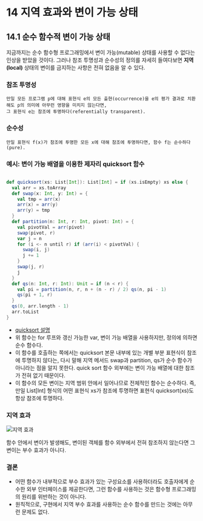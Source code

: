 # 14 지역 효과와 변이 가능 상태



## 14.1 순수 함수적 변이 가능 상태

지금까지는 순수 함수형 프로그래밍에서 변이 가능(mutable) 상태를 사용할 수 없다는 인상을 받았을 것이다. 그러나 참조 투명성과 순수성의 정의를 자세히 들여다보면 **지역(local)** 상태의 변이를 금지하는 사항은 전혀 없음을 알 수 있다.

### 참조 투명성

```
만일 모든 프로그램 p에 대해 표현식 e의 모든 출현(occurrence)을 e의 평가 결과로 치환해도 p의 의미에 아무런 영향을 미치지 않는다면,
그 표현식 e는 참조에 투명하다(referentially transparent).
```

### 순수성

```
만일 표현식 f(x)가 참조에 투명한 모든 x에 대해 참조에 투명하다면, 함수 f는 순수하다(pure).
```



### 예시: 변이 가능 배열을 이용한 제자리 quicksort 함수

```scala

def quicksort(xs: List[Int]): List[Int] = if (xs.isEmpty) xs else { 
  val arr = xs.toArray
  def swap(x: Int, y: Int) = { 
    val tmp = arr(x)
    arr(x) = arr(y)
    arr(y) = tmp
  }
  def partition(n: Int, r: Int, pivot: Int) = {
    val pivotVal = arr(pivot)
    swap(pivot, r)
    var j = n
    for (i <- n until r) if (arr(i) < pivotVal) {
      swap(i, j)
      j += 1
    }
    swap(j, r)
    j 
  }
  def qs(n: Int, r: Int): Unit = if (n < r) {
    val pi = partition(n, r, n + (n - r) / 2) qs(n, pi - 1)
    qs(pi + 1, r)
  }
  qs(0, arr.length - 1)
  arr.toList
}
```

- [quicksort 설명](http://coderkoo.tistory.com/7)
- 위 함수는 for 루프와 갱신 가능한 var, 변이 가능 배열을 사용하지만, 정의에 의하면 순수 함수다.
- 이 함수를 호출하는 쪽에서는 quicksort 본문 내부에 있는 개별 부분 표현식이 참조에 투명하지 않다는, 다시 말해 지역 메서드  swap과 partition, qs가 순수 함수가 아니라는 점을 알지 못한다. quick sort 함수 외부에는 변이 가능 배열에 대한 참조가 전혀 없기 때문이다.
- 이 함수의 모든 변이는 지역 범위 안에서 일어나므로 전체적인 함수는 순수하다. 즉, 만일 List[Int] 형식의 어떤 표현식 xs가 참조에 투명하면  표현식 quicksort(xs)도 항상 참조에 투명하다.



### 지역 효과

![지역 효과](http://i68.tinypic.com/2ivduo2.jpg)

함수 안에서 변이가 발생해도, 변이된 객체를 함수 외부에서 전혀 참조하지 않는다면 그 변이는 부수 효과가 아니다.



### 결론

- 어떤 함수가 내부적으로 부수 효과가 있는 구성요소를 사용하더라도 호출자에게 순수한 외부 인터페이스를 제공한다면, 그런 함수를 사용하는 것은 함수형 프로그래밍의 원리를 위반하는 것이 아니다.
- 원칙적으로, 구현에서 지역 부수 효과를 사용하는 순수 함수를 만드는 것에는 아무런 문제도 없다.